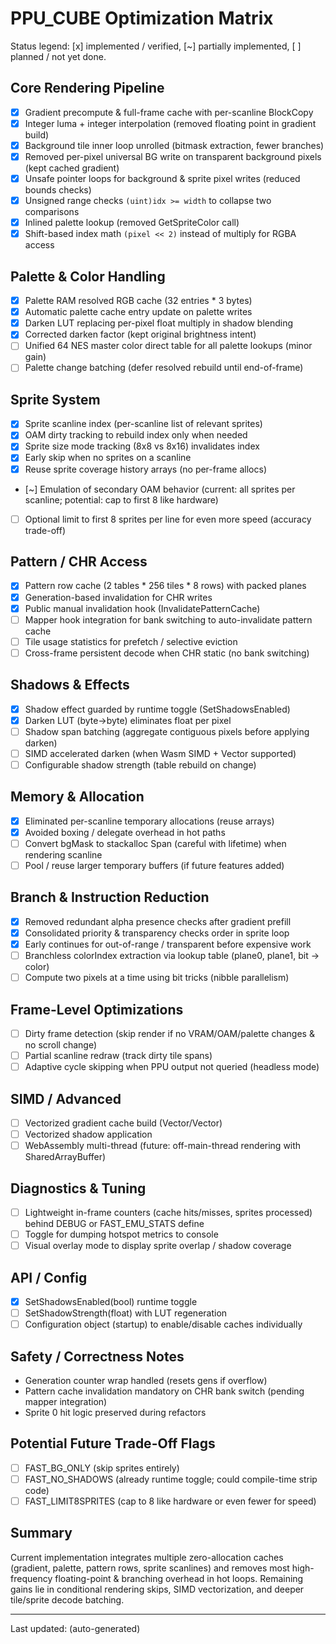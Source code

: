 # PPU_CUBE Optimization Matrix

Status legend: [x] implemented / verified, [~] partially implemented, [ ] planned / not yet done.

## Core Rendering Pipeline
- [x] Gradient precompute & full-frame cache with per-scanline BlockCopy
- [x] Integer luma + integer interpolation (removed floating point in gradient build)
- [x] Background tile inner loop unrolled (bitmask extraction, fewer branches)
- [x] Removed per-pixel universal BG write on transparent background pixels (kept cached gradient)
- [x] Unsafe pointer loops for background & sprite pixel writes (reduced bounds checks)
- [x] Unsigned range checks `(uint)idx >= width` to collapse two comparisons
- [x] Inlined palette lookup (removed GetSpriteColor call)
- [x] Shift-based index math `(pixel << 2)` instead of multiply for RGBA access

## Palette & Color Handling
- [x] Palette RAM resolved RGB cache (32 entries * 3 bytes)
- [x] Automatic palette cache entry update on palette writes
- [x] Darken LUT replacing per-pixel float multiply in shadow blending
- [x] Corrected darken factor (kept original brightness intent)
- [ ] Unified 64 NES master color direct table for all palette lookups (minor gain)
- [ ] Palette change batching (defer resolved rebuild until end-of-frame)

## Sprite System
- [x] Sprite scanline index (per-scanline list of relevant sprites)
- [x] OAM dirty tracking to rebuild index only when needed
- [x] Sprite size mode tracking (8x8 vs 8x16) invalidates index
- [x] Early skip when no sprites on a scanline
- [x] Reuse sprite coverage history arrays (no per-frame allocs)
- [~] Emulation of secondary OAM behavior (current: all sprites per scanline; potential: cap to first 8 like hardware)
- [ ] Optional limit to first 8 sprites per line for even more speed (accuracy trade-off)

## Pattern / CHR Access
- [x] Pattern row cache (2 tables * 256 tiles * 8 rows) with packed planes
- [x] Generation-based invalidation for CHR writes
- [x] Public manual invalidation hook (InvalidatePatternCache)
- [ ] Mapper hook integration for bank switching to auto-invalidate pattern cache
- [ ] Tile usage statistics for prefetch / selective eviction
- [ ] Cross-frame persistent decode when CHR static (no bank switching)

## Shadows & Effects
- [x] Shadow effect guarded by runtime toggle (SetShadowsEnabled)
- [x] Darken LUT (byte->byte) eliminates float per pixel
- [ ] Shadow span batching (aggregate contiguous pixels before applying darken)
- [ ] SIMD accelerated darken (when Wasm SIMD + Vector<byte> supported) 
- [ ] Configurable shadow strength (table rebuild on change)

## Memory & Allocation
- [x] Eliminated per-scanline temporary allocations (reuse arrays)
- [x] Avoided boxing / delegate overhead in hot paths
- [ ] Convert bgMask to stackalloc Span<byte> (careful with lifetime) when rendering scanline
- [ ] Pool / reuse larger temporary buffers (if future features added)

## Branch & Instruction Reduction
- [x] Removed redundant alpha presence checks after gradient prefill
- [x] Consolidated priority & transparency checks order in sprite loop
- [x] Early continues for out-of-range / transparent before expensive work
- [ ] Branchless colorIndex extraction via lookup table (plane0, plane1, bit -> color) 
- [ ] Compute two pixels at a time using bit tricks (nibble parallelism)

## Frame-Level Optimizations
- [ ] Dirty frame detection (skip render if no VRAM/OAM/palette changes & no scroll change)
- [ ] Partial scanline redraw (track dirty tile spans)
- [ ] Adaptive cycle skipping when PPU output not queried (headless mode)

## SIMD / Advanced
- [ ] Vectorized gradient cache build (Vector<byte>/Vector<uint>)
- [ ] Vectorized shadow application
- [ ] WebAssembly multi-thread (future: off-main-thread rendering with SharedArrayBuffer)

## Diagnostics & Tuning
- [ ] Lightweight in-frame counters (cache hits/misses, sprites processed) behind DEBUG or FAST_EMU_STATS define
- [ ] Toggle for dumping hotspot metrics to console
- [ ] Visual overlay mode to display sprite overlap / shadow coverage

## API / Config
- [x] SetShadowsEnabled(bool) runtime toggle
- [ ] SetShadowStrength(float) with LUT regeneration
- [ ] Configuration object (startup) to enable/disable caches individually

## Safety / Correctness Notes
- Generation counter wrap handled (resets gens if overflow)
- Pattern cache invalidation mandatory on CHR bank switch (pending mapper integration)
- Sprite 0 hit logic preserved during refactors

## Potential Future Trade-Off Flags
- [ ] FAST_BG_ONLY (skip sprites entirely)
- [ ] FAST_NO_SHADOWS (already runtime toggle; could compile-time strip code) 
- [ ] FAST_LIMIT8SPRITES (cap to 8 like hardware or even fewer for speed)

## Summary
Current implementation integrates multiple zero-allocation caches (gradient, palette, pattern rows, sprite scanlines) and removes most high-frequency floating-point & branching overhead in hot loops. Remaining gains lie in conditional rendering skips, SIMD vectorization, and deeper tile/sprite decode batching.

---
Last updated: (auto-generated)
